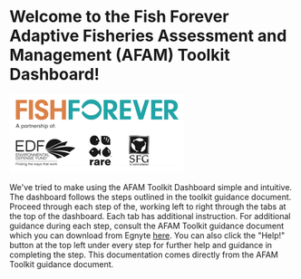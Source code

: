 # Welcome to the Fish Forever Adaptive Fisheries Assessment and Management (AFAM) Toolkit Dashboard!

![](FF_Logo.png)

We've tried to make using the AFAM Toolkit Dashboard simple and intuitive. The dashboard follows the steps outlined in the toolkit guidance document. Proceed through each step of the, working left to right through the tabs at the top of the dashboard. Each tab has additional instruction. For additional guidance during each step, consult the AFAM Toolkit guidance document which you can download from Egnyte [here](https://files.rare.org/navigate/file/d0ea9258-a46e-4604-9583-2feccc36ff26). You can also click the "Help!" button at the top left under every step for further help and guidance in completing the step. This documentation comes directly from the AFAM Toolkit guidance document.
